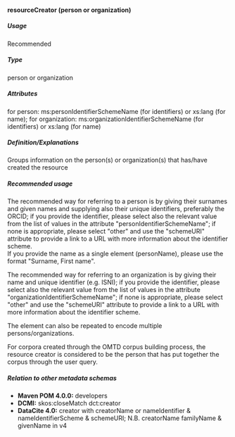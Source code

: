 #### resourceCreator \(person or organization\)

##### Usage

Recommended

##### Type

person or organization

##### Attributes

for person: ms:personIdentifierSchemeName \(for identifiers\) or xs:lang \(for name\); for organization: ms:organizationIdentifierSchemeName \(for identifiers\) or xs:lang \(for name\)

##### Definition/Explanations

Groups information on the person\(s\) or organization\(s\) that has/have created the resource

##### Recommended usage

The recommended way for referring to a person is by giving their surnames and given names and supplying also their unique identifiers, preferably the ORCID; if you provide the identifier, please select also the relevant value from the list of values in the attribute "personIdentifierSchemeName"; if none is appropriate, please select "other" and use the "schemeURI" attribute to provide a link to a URL with more information about the identifier scheme.  
If you provide the name as a single element \(personName\), please use the format "Surname, First name".

The recommended way for referring to an organization is by giving their name and unique identifier \(e.g. ISNI\); if you provide the identifier, please select also the relevant value from the list of values in the attribute "organizationIdentifierSchemeName"; if none is appropriate, please select "other" and use the "schemeURI" attribute to provide a link to a URL with more information about the identifier scheme.

The element can also be repeated to encode multiple persons/organizations.

For corpora created through the OMTD corpus building process, the resource creator is considered to be the person that has put together the corpus through the user query.

##### Relation to other metadata schemas

* **Maven POM 4.0.0:** developers
* **DCMI:** skos:closeMatch dct:creator
* **DataCite 4.0:** creator with creatorName or nameIdentifier & nameIdentifierScheme & schemeURI; N.B. creatorName familyName & givenName in v4



